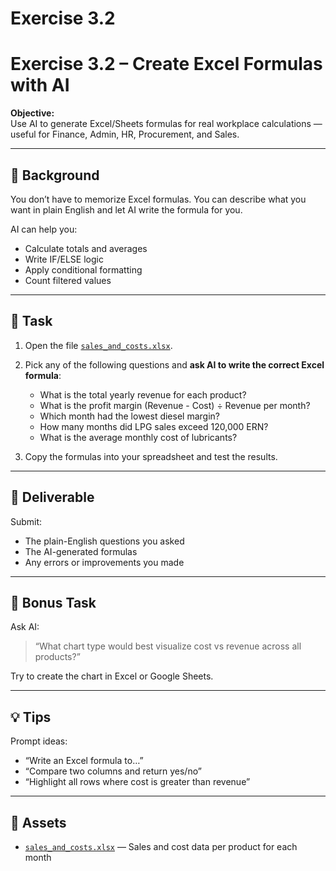 # Exercise 3.2

# Exercise 3.2 – Create Excel Formulas with AI

**Objective:**  
Use AI to generate Excel/Sheets formulas for real workplace calculations — useful for Finance, Admin, HR, Procurement, and Sales.

---

## 🧠 Background

You don’t have to memorize Excel formulas. You can describe what you want in plain English and let AI write the formula for you.

AI can help you:
- Calculate totals and averages
- Write IF/ELSE logic
- Apply conditional formatting
- Count filtered values

---

## 📝 Task

1. Open the file [`sales_and_costs.xlsx`](assets/sales_and_costs.xlsx).
2. Pick any of the following questions and **ask AI to write the correct Excel formula**:
   - What is the total yearly revenue for each product?
   - What is the profit margin (Revenue - Cost) ÷ Revenue per month?
   - Which month had the lowest diesel margin?
   - How many months did LPG sales exceed 120,000 ERN?
   - What is the average monthly cost of lubricants?

3. Copy the formulas into your spreadsheet and test the results.

---

## 🎯 Deliverable

Submit:
- The plain-English questions you asked
- The AI-generated formulas
- Any errors or improvements you made

---

## 🔁 Bonus Task

Ask AI:
> “What chart type would best visualize cost vs revenue across all products?”

Try to create the chart in Excel or Google Sheets.

---

## 💡 Tips

Prompt ideas:
- “Write an Excel formula to…”
- “Compare two columns and return yes/no”
- “Highlight all rows where cost is greater than revenue”

---

## 📁 Assets

- [`sales_and_costs.xlsx`](assets/sales_and_costs.xlsx) — Sales and cost data per product for each month
